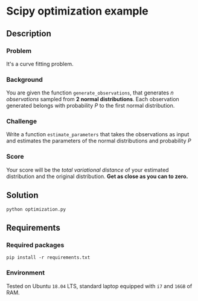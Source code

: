 # Scipy optimization example

## Description

### Problem

It's a curve fitting problem.

### Background

You are given the function `generate_observations`, that generates *n observations* 
sampled from **2 normal distributions**. Each observation generated belongs with probability *P* 
to the first normal distribution. 

### Challenge

Write a function `estimate_parameters` that takes the observations as input and estimates the parameters 
of the normal distributions and probability *P*

### Score

Your score will be the *total variational distance* of your estimated distribution 
and the original distribution. **Get as close as you can to zero.** 

## Solution

```
python optimization.py
```

## Requirements

### Required packages

```
pip install -r requirements.txt
```

### Environment

Tested on Ubuntu `18.04` LTS, standard laptop equipped with `i7` and `16GB` of RAM.
